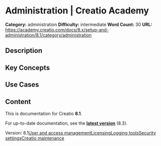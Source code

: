 # Administration | Creatio Academy

**Category:** administration **Difficulty:** intermediate **Word Count:** 30
**URL:**
https://academy.creatio.com/docs/8.x/setup-and-administration/8.1/category/administration

## Description

## Key Concepts

## Use Cases

## Content

This is documentation for Creatio **8.1**.

For up-to-date documentation, see the
**[latest version](/docs/8.x/setup-and-administration/category/administration)**
(8.3).

Version:
8.1[User and access management](/docs/8.x/setup-and-administration/8.1/category/user-and-access-management)[Licensing](/docs/8.x/setup-and-administration/8.1/category/licensing)[Logging tools](/docs/8.x/setup-and-administration/8.1/category/logging-tools)[Security settings](/docs/8.x/setup-and-administration/8.1/category/security-settings)[Creatio maintenance](/docs/8.x/setup-and-administration/8.1/category/creatio-maintenance)
